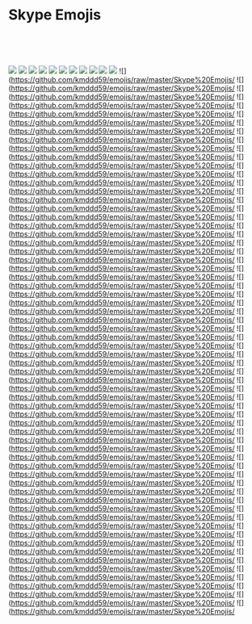 # Skype Emojis

<br><br><br>

![](https://github.com/kmddd59/emojis/raw/master/Skype%20Emojis/AddresBookGoogle.png)
![](https://github.com/kmddd59/emojis/raw/master/Skype%20Emojis/AddresBookYahoo.png)
![](https://github.com/kmddd59/emojis/raw/master/Skype%20Emojis/angel.png)
![](https://github.com/kmddd59/emojis/raw/master/Skype%20Emojis/angry.png)
![](https://github.com/kmddd59/emojis/raw/master/Skype%20Emojis/bandit.png)
![](https://github.com/kmddd59/emojis/raw/master/Skype%20Emojis/beer.png)
![](https://github.com/kmddd59/emojis/raw/master/Skype%20Emojis/blush.png)
![](https://github.com/kmddd59/emojis/raw/master/Skype%20Emojis/bow.png)
![](https://github.com/kmddd59/emojis/raw/master/Skype%20Emojis/cake.png)
![](https://github.com/kmddd59/emojis/raw/master/Skype%20Emojis/cash.png)
![](https://github.com/kmddd59/emojis/raw/master/Skype%20Emojis/clap.png)
![](https://github.com/kmddd59/emojis/raw/master/Skype%20Emojis/
![](https://github.com/kmddd59/emojis/raw/master/Skype%20Emojis/
![](https://github.com/kmddd59/emojis/raw/master/Skype%20Emojis/
![](https://github.com/kmddd59/emojis/raw/master/Skype%20Emojis/
![](https://github.com/kmddd59/emojis/raw/master/Skype%20Emojis/
![](https://github.com/kmddd59/emojis/raw/master/Skype%20Emojis/
![](https://github.com/kmddd59/emojis/raw/master/Skype%20Emojis/
![](https://github.com/kmddd59/emojis/raw/master/Skype%20Emojis/
![](https://github.com/kmddd59/emojis/raw/master/Skype%20Emojis/
![](https://github.com/kmddd59/emojis/raw/master/Skype%20Emojis/
![](https://github.com/kmddd59/emojis/raw/master/Skype%20Emojis/
![](https://github.com/kmddd59/emojis/raw/master/Skype%20Emojis/
![](https://github.com/kmddd59/emojis/raw/master/Skype%20Emojis/
![](https://github.com/kmddd59/emojis/raw/master/Skype%20Emojis/
![](https://github.com/kmddd59/emojis/raw/master/Skype%20Emojis/
![](https://github.com/kmddd59/emojis/raw/master/Skype%20Emojis/
![](https://github.com/kmddd59/emojis/raw/master/Skype%20Emojis/
![](https://github.com/kmddd59/emojis/raw/master/Skype%20Emojis/
![](https://github.com/kmddd59/emojis/raw/master/Skype%20Emojis/
![](https://github.com/kmddd59/emojis/raw/master/Skype%20Emojis/
![](https://github.com/kmddd59/emojis/raw/master/Skype%20Emojis/
![](https://github.com/kmddd59/emojis/raw/master/Skype%20Emojis/
![](https://github.com/kmddd59/emojis/raw/master/Skype%20Emojis/
![](https://github.com/kmddd59/emojis/raw/master/Skype%20Emojis/
![](https://github.com/kmddd59/emojis/raw/master/Skype%20Emojis/
![](https://github.com/kmddd59/emojis/raw/master/Skype%20Emojis/
![](https://github.com/kmddd59/emojis/raw/master/Skype%20Emojis/
![](https://github.com/kmddd59/emojis/raw/master/Skype%20Emojis/
![](https://github.com/kmddd59/emojis/raw/master/Skype%20Emojis/
![](https://github.com/kmddd59/emojis/raw/master/Skype%20Emojis/
![](https://github.com/kmddd59/emojis/raw/master/Skype%20Emojis/
![](https://github.com/kmddd59/emojis/raw/master/Skype%20Emojis/
![](https://github.com/kmddd59/emojis/raw/master/Skype%20Emojis/
![](https://github.com/kmddd59/emojis/raw/master/Skype%20Emojis/
![](https://github.com/kmddd59/emojis/raw/master/Skype%20Emojis/
![](https://github.com/kmddd59/emojis/raw/master/Skype%20Emojis/
![](https://github.com/kmddd59/emojis/raw/master/Skype%20Emojis/
![](https://github.com/kmddd59/emojis/raw/master/Skype%20Emojis/
![](https://github.com/kmddd59/emojis/raw/master/Skype%20Emojis/
![](https://github.com/kmddd59/emojis/raw/master/Skype%20Emojis/
![](https://github.com/kmddd59/emojis/raw/master/Skype%20Emojis/
![](https://github.com/kmddd59/emojis/raw/master/Skype%20Emojis/
![](https://github.com/kmddd59/emojis/raw/master/Skype%20Emojis/
![](https://github.com/kmddd59/emojis/raw/master/Skype%20Emojis/
![](https://github.com/kmddd59/emojis/raw/master/Skype%20Emojis/
![](https://github.com/kmddd59/emojis/raw/master/Skype%20Emojis/
![](https://github.com/kmddd59/emojis/raw/master/Skype%20Emojis/
![](https://github.com/kmddd59/emojis/raw/master/Skype%20Emojis/
![](https://github.com/kmddd59/emojis/raw/master/Skype%20Emojis/
![](https://github.com/kmddd59/emojis/raw/master/Skype%20Emojis/
![](https://github.com/kmddd59/emojis/raw/master/Skype%20Emojis/
![](https://github.com/kmddd59/emojis/raw/master/Skype%20Emojis/
![](https://github.com/kmddd59/emojis/raw/master/Skype%20Emojis/
![](https://github.com/kmddd59/emojis/raw/master/Skype%20Emojis/
![](https://github.com/kmddd59/emojis/raw/master/Skype%20Emojis/
![](https://github.com/kmddd59/emojis/raw/master/Skype%20Emojis/
![](https://github.com/kmddd59/emojis/raw/master/Skype%20Emojis/
![](https://github.com/kmddd59/emojis/raw/master/Skype%20Emojis/
![](https://github.com/kmddd59/emojis/raw/master/Skype%20Emojis/
![](https://github.com/kmddd59/emojis/raw/master/Skype%20Emojis/
![](https://github.com/kmddd59/emojis/raw/master/Skype%20Emojis/
![](https://github.com/kmddd59/emojis/raw/master/Skype%20Emojis/
![](https://github.com/kmddd59/emojis/raw/master/Skype%20Emojis/